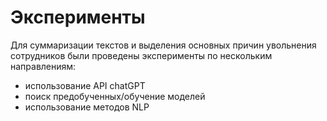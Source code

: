 # Эксперименты

Для суммаризации текстов и выделения основных причин увольнения сотрудников были проведены эксперименты по нескольким направлениям: 
- использование API chatGPT
- поиск предобученных/обучение моделей
- использование методов NLP

